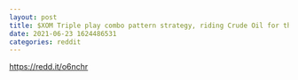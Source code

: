 ```yaml
--- 
layout: post 
title: $XOM Triple play combo pattern strategy, riding Crude Oil for the next 12 months 
date: 2021-06-23 1624486531 
categories: reddit 
--- 
```

https://redd.it/o6nchr